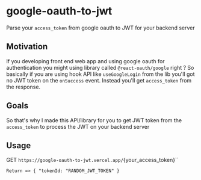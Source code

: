 # google-oauth-to-jwt
Parse your `access_token` from google oauth to JWT for your backend server

## Motivation
If you developing front end web app and using google oauth for authentication you might using library called `@react-oauth/google` right ?
So basically if you are using hook API like `useGoogleLogin` from the lib you'll got no JWT token on the `onSuccess` event. Instead you'll get `access_token` from the response.

## Goals
So that's why I made this API/library for you to get JWT token from the `access_token` to process the JWT on your backend server

## Usage
GET `https://google-oauth-to-jwt.vercel.app/`{your_access_token}``
```
Return => { "tokenId: "RANDOM_JWT_TOKEN" }
```